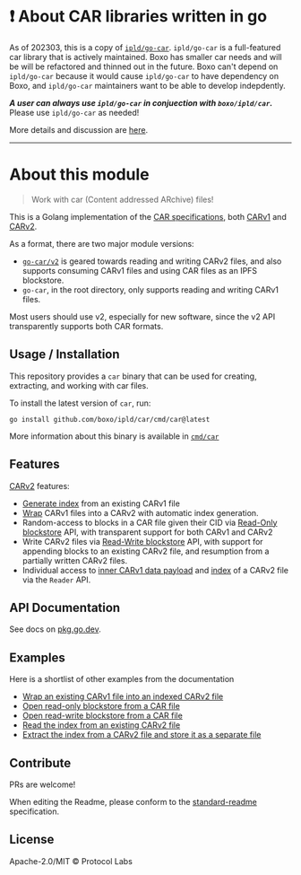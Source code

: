 # ❗ About CAR libraries written in go
As of 202303, this is a copy of [`ipld/go-car`](github.com/ipld/go-car).
`ipld/go-car` is a full-featured car library that is actively maintained.
Boxo has smaller car needs and will be will be refactored and thinned out in the future.
Boxo can't depend on `ipld/go-car` because it would cause `ipld/go-car` to have dependency on Boxo, 
and `ipld/go-car` maintainers want to be able to develop indepdently.

***A user can always use `ipld/go-car` in conjuection with `boxo/ipld/car`.***
Please use `ipld/go-car` as needed!

More details and discussion are [here](https://github.com/ipfs/boxo/issues/218).

---

# About this module
> Work with car (Content addressed ARchive) files!

This is a Golang implementation of the [CAR specifications](https://ipld.io/specs/transport/car/), both [CARv1](https://ipld.io/specs/transport/car/carv1/) and [CARv2](https://ipld.io/specs/transport/car/carv2/).

As a format, there are two major module versions:

* [`go-car/v2`](v2/) is geared towards reading and writing CARv2 files, and also
  supports consuming CARv1 files and using CAR files as an IPFS blockstore.
* `go-car`, in the root directory, only supports reading and writing CARv1 files.

Most users should use v2, especially for new software, since the v2 API transparently supports both CAR formats.

## Usage / Installation

This repository provides a `car` binary that can be used for creating, extracting, and working with car files.

To install the latest version of `car`, run:
```shell script
go install github.com/boxo/ipld/car/cmd/car@latest
```

More information about this binary is available in [`cmd/car`](cmd/car/)


## Features

[CARv2](v2) features:
* [Generate index](https://pkg.go.dev/github.com/boxo/ipld/car/v2#GenerateIndex) from an existing CARv1 file
* [Wrap](https://pkg.go.dev/github.com/boxo/ipld/car/v2#WrapV1) CARv1 files into a CARv2 with automatic index generation.
* Random-access to blocks in a CAR file given their CID via [Read-Only blockstore](https://pkg.go.dev/github.com/boxo/ipld/car/v2/blockstore#NewReadOnly) API, with transparent support for both CARv1 and CARv2
* Write CARv2 files via [Read-Write blockstore](https://pkg.go.dev/github.com/boxo/ipld/car/v2/blockstore#OpenReadWrite) API, with support for appending blocks to an existing CARv2 file, and resumption from a partially written CARv2 files.
* Individual access to [inner CARv1 data payload]((https://pkg.go.dev/github.com/boxo/ipld/car/v2#Reader.DataReader)) and [index]((https://pkg.go.dev/github.com/boxo/ipld/car/v2#Reader.IndexReader)) of a CARv2 file via the `Reader` API.


## API Documentation

See docs on [pkg.go.dev](https://pkg.go.dev/github.com/boxo/ipld/car).

## Examples

Here is a shortlist of other examples from the documentation

* [Wrap an existing CARv1 file into an indexed CARv2 file](https://pkg.go.dev/github.com/boxo/ipld/car/v2#example-WrapV1File)
* [Open read-only blockstore from a CAR file](https://pkg.go.dev/github.com/boxo/ipld/car/v2/blockstore#example-OpenReadOnly)
* [Open read-write blockstore from a CAR file](https://pkg.go.dev/github.com/boxo/ipld/car/v2/blockstore#example-OpenReadWrite)
* [Read the index from an existing CARv2 file](https://pkg.go.dev/github.com/boxo/ipld/car/v2/index#example-ReadFrom)
* [Extract the index from a CARv2 file and store it as a separate file](https://pkg.go.dev/github.com/boxo/ipld/car/v2/index#example-WriteTo)

## Contribute

PRs are welcome!

When editing the Readme, please conform to the [standard-readme](https://github.com/RichardLitt/standard-readme) specification.

## License

Apache-2.0/MIT © Protocol Labs
